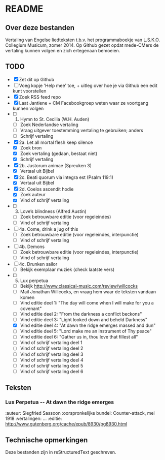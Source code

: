 README
======

## Over deze bestanden

Vertaling van Engelse liedteksten t.b.v. het programmaboekje van
L.S.K.O. Collegium Musicum, zomer 2014. Op Github gezet opdat mede-CMers
de vertaling kunnen volgen en zich ertegenaan bemoeien.

## TODO

- [x] Zet dit op Github
- [ ] Voeg kopje 'Help mee' toe, + uitleg over hoe je via Github een
  edit kunt voorstellen
- [x] Zoek RSS feed repo
- [x] Laat Jantiene + CM Facebookgroep weten waar ze voortgang kunnen
  volgen
- [ ] 1. Hymn to St. Cecilia (W.H. Auden)
  - [ ] Zoek Nederlandse vertaling
  - [ ] Vraag uitgever toestemming vertaling te gebruiken; anders
  - [ ] Schrijf vertaling
- [x] 2a. Let all mortal flesh keep silence
  - [x] Zoek bron
  - [x] Zoek vertaling (gedaan, bestaat niet)
  - [x] Schrijf vertaling
- [x] 2b. Justorum animae (Spreuken 3)
  - [x] Vertaal uit Bijbel
- [x] 2c. Beati quorum via integra est (Psalm 119:1)
  - [x] Vertaal uit Bijbel
- [x] 2d. Coelos ascendit hodie
  - [x] Zoek auteur
  - [x] Vind of schrijf vertaling
- [ ] 3. Love’s blindness (Alfred Austin)
  - [ ] Zoek betrouwbare editie (voor regeleindes)
  - [ ] Vind of schrijf vertaling
- [ ] 4a. Come, drink a jug of this
  - [ ] Zoek betrouwbare editie (voor regeleindes, interpunctie)
  - [ ] Vind of schrijf vertaling
- [ ] 4b. Demons
  - [ ] Zoek betrouwbare editie (voor regeleindes, interpunctie)
  - [ ] Vind of schrijf vertaling
- [ ] 4c. Drunken sailor
  - [ ] Bekijk exemplaar muziek (check laatste vers)
- [ ] 5. Lux perpetua
  - [ ] Bekijk http://www.classical-music.com/review/willcocks
  - [ ] Mail Jonathan Willcocks, en vraag hem waar de teksten
    vandaan komen
  - [ ] Vind editie deel 1: "The day will come when I will make for
    you a covenant"
  - [ ] Vind editie deel 2: "From the darkness a conflict beckons"
  - [ ] Vind editie deel 3: "Light looked down and beheld Darkness"
  - [x] Vind editie deel 4: "At dawn the ridge emerges massed and dun"
  - [ ] Vind editie deel 5: "Lord make me an instrument of Thy peace"
  - [ ] Vind editie deel 6: "Gather us in, thou love that fillest all"
  - [ ] Vind of schrijf vertaling deel 1
  - [ ] Vind of schrijf vertaling deel 2
  - [ ] Vind of schrijf vertaling deel 3
  - [ ] Vind of schrijf vertaling deel 4
  - [ ] Vind of schrijf vertaling deel 5
  - [ ] Vind of schrijf vertaling deel 6

## Teksten


### Lux Perpetua -- At dawn the ridge emerges

:auteur: Siegfried Sassoon
:oorspronkelijke bundel: Counter-attack, mei 1918
:vertalingen: ...
:editie: http://www.gutenberg.org/cache/epub/8930/pg8930.html


## Technische opmerkingen

Deze bestanden zijn in reStructuredText geschreven.
